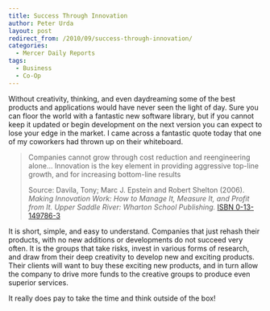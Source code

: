 ```yaml
---
title: Success Through Innovation
author: Peter Urda
layout: post
redirect_from: /2010/09/success-through-innovation/
categories:
  - Mercer Daily Reports
tags:
  - Business
  - Co-Op
---
```

Without creativity, thinking, and even daydreaming some of the best products and applications would have never seen the light of day. Sure you can floor the world with a fantastic new software library, but if you cannot keep it updated or begin development on the next version you can expect to lose your edge in the market. I came across a fantastic quote today that one of my coworkers had thrown up on their whiteboard.

> Companies cannot grow through cost reduction and reengineering alone... Innovation is the key element in providing aggressive top-line growth, and for increasing bottom-line results
>
> Source: Davila, Tony; Marc J. Epstein and Robert Shelton (2006). *Making Innovation Work: How to Manage It, Measure It, and Profit from It. Upper Saddle River: Wharton School Publishing.* <a href="http://en.wikipedia.org/wiki/Special:BookSources/0-13-149786-3" class="external external_icon" target="_blank">ISBN 0-13-149786-3</a>

It is short, simple, and easy to understand. Companies that just rehash their products, with no new additions or developments do not succeed very often. It is the groups that take risks, invest in various forms of research, and draw from their deep creativity to develop new and exciting products. Their clients will want to buy these exciting new products, and in turn allow the company to drive more funds to the creative groups to produce even superior services.

It really does pay to take the time and think outside of the box!
